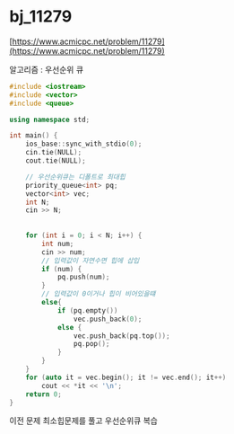 # bj_11279

[https://www.acmicpc.net/problem/11279](https://www.acmicpc.net/problem/11279)

알고리즘 : 우선순위 큐

```cpp
#include <iostream>
#include <vector>
#include <queue>

using namespace std;

int main() {
    ios_base::sync_with_stdio(0);
    cin.tie(NULL);
    cout.tie(NULL);

    // 우선순위큐는 디폴트로 최대힙
    priority_queue<int> pq;
    vector<int> vec;
    int N;
    cin >> N;
    
    
    for (int i = 0; i < N; i++) {
        int num;
        cin >> num;
        // 입력값이 자연수면 힙에 삽입
        if (num) {
            pq.push(num);
        }
        // 입력값이 0이거나 힙이 비어있을떄
        else{
            if (pq.empty())
                vec.push_back(0);
            else {
                vec.push_back(pq.top());
                pq.pop();
            }
        }
    }
    for (auto it = vec.begin(); it != vec.end(); it++)
        cout << *it << '\n';
	return 0;
}
```

이전 문제 최소힙문제를 풀고 우선순위큐 복습